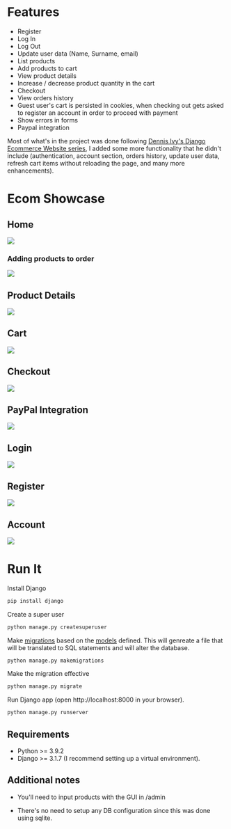 # Features

- Register
- Log In
- Log Out
- Update user data (Name, Surname, email)
- List products
- Add products to cart
- View product details
- Increase / decrease product quantity in the cart
- Checkout
- View orders history
- Guest user's cart is persisted in cookies, when checking out gets asked to register an account in order to proceed with payment
- Show errors in forms
- Paypal integration

Most of what's in the project was done following [Dennis Ivy's Django Ecommerce Website series](https://www.youtube.com/watch?v=_ELCMngbM0E&list=PL-51WBLyFTg0omnamUjL1TCVov7yDTRng), I added some more functionality that he didn't include (authentication, account section, orders history, update user data, refresh cart items without reloading the page, and many more enhancements).

# Ecom Showcase

## Home

![](https://raw.githubusercontent.com/system32uwu/django-ecommerce/main/screenshots/Store.png)

### Adding products to order

![](https://raw.githubusercontent.com/system32uwu/django-ecommerce/main/screenshots/StoreAddToCartGuest.png)

## Product Details

![](https://raw.githubusercontent.com/system32uwu/django-ecommerce/main/screenshots/ProductDetails.png)

## Cart

![](https://raw.githubusercontent.com/system32uwu/django-ecommerce/main/screenshots/Cart.png)

## Checkout

![](https://raw.githubusercontent.com/system32uwu/django-ecommerce/main/screenshots/PaypalCheckout.png)

## PayPal Integration

![](https://raw.githubusercontent.com/system32uwu/django-ecommerce/main/screenshots/PaypalCheckout2.png)

## Login

![](https://raw.githubusercontent.com/system32uwu/django-ecommerce/main/screenshots/Login.png)

## Register

![](https://raw.githubusercontent.com/system32uwu/django-ecommerce/main/screenshots/Register.png)

## Account

![](https://raw.githubusercontent.com/system32uwu/django-ecommerce/main/screenshots/Account.png)

# Run It

Install Django
```python
pip install django
```
Create a super user
```python
python manage.py createsuperuser
```
Make [migrations](https://www.alooma.com/blog/what-is-database-migration) based on the [models](https://github.com/system32uwu/django-ecommerce/blob/main/store/models.py) defined. This will genreate a file that will be translated to SQL statements and will alter the database.
```python
python manage.py makemigrations
```
Make the migration effective
```python
python manage.py migrate
```
Run Django app (open http://localhost:8000 in your browser).
```python
python manage.py runserver
```
## Requirements

- Python >= 3.9.2
- Django >= 3.1.7 (I recommend setting up a virtual environment).

## Additional notes

- You'll need to input products with the GUI in /admin

- There's no need to setup any DB configuration since this was done using sqlite.
